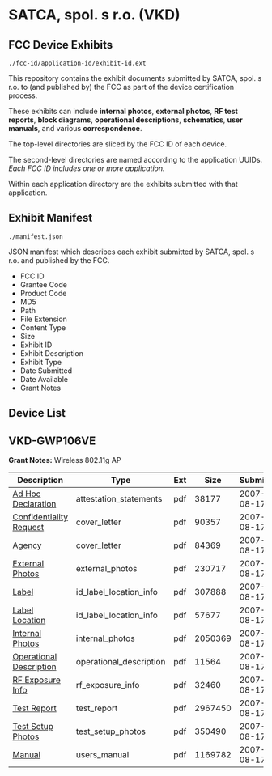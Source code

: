 # SATCA, spol. s r.o. (VKD)
## FCC Device Exhibits

```
./fcc-id/application-id/exhibit-id.ext
```

This repository contains the exhibit documents submitted by SATCA, spol. s r.o. to (and published by) the FCC as part of the device certification process.

These exhibits can include **internal photos**, **external photos**, **RF test reports**, **block diagrams**, **operational descriptions**, **schematics**, **user manuals**, and various **correspondence**.

The top-level directories are sliced by the FCC ID of each device.

The second-level directories are named according to the application UUIDs. *Each FCC ID includes one or more application.*

Within each application directory are the exhibits submitted with that application. 

## Exhibit Manifest

```
./manifest.json
```

JSON manifest which describes each exhibit submitted by SATCA, spol. s r.o. and published by the FCC.

- FCC ID
- Grantee Code
- Product Code
- MD5
- Path
- File Extension
- Content Type
- Size
- Exhibit ID
- Exhibit Description
- Exhibit Type
- Date Submitted
- Date Available
- Grant Notes

## Device List
## VKD-GWP106VE
**Grant Notes:** Wireless 802.11g AP

| Description | Type | Ext | Size | Submitted | Available |
| ----------- | ---- | --- | ---- | --------- | --------- |
| [Ad Hoc Declaration](VKD-GWP106VE/369f415c253e7816796ab65c8eeb9a1b/830760.pdf) | attestation_statements | pdf | 38177 | 2007-08-17 | 2007-08-17 |
| [Confidentiality Request](VKD-GWP106VE/369f415c253e7816796ab65c8eeb9a1b/830758.pdf) | cover_letter | pdf | 90357 | 2007-08-17 | 2007-08-17 |
| [Agency](VKD-GWP106VE/369f415c253e7816796ab65c8eeb9a1b/830759.pdf) | cover_letter | pdf | 84369 | 2007-08-17 | 2007-08-17 |
| [External Photos](VKD-GWP106VE/369f415c253e7816796ab65c8eeb9a1b/830748.pdf) | external_photos | pdf | 230717 | 2007-08-17 | 2007-08-17 |
| [Label](VKD-GWP106VE/369f415c253e7816796ab65c8eeb9a1b/830749.pdf) | id_label_location_info | pdf | 307888 | 2007-08-17 | 2007-08-17 |
| [Label Location](VKD-GWP106VE/369f415c253e7816796ab65c8eeb9a1b/830750.pdf) | id_label_location_info | pdf | 57677 | 2007-08-17 | 2007-08-17 |
| [Internal Photos](VKD-GWP106VE/369f415c253e7816796ab65c8eeb9a1b/830751.pdf) | internal_photos | pdf | 2050369 | 2007-08-17 | 2007-08-17 |
| [Operational Description](VKD-GWP106VE/369f415c253e7816796ab65c8eeb9a1b/830752.pdf) | operational_description | pdf | 11564 | 2007-08-17 | 2007-08-17 |
| [RF Exposure Info](VKD-GWP106VE/369f415c253e7816796ab65c8eeb9a1b/830757.pdf) | rf_exposure_info | pdf | 32460 | 2007-08-17 | 2007-08-17 |
| [Test Report](VKD-GWP106VE/369f415c253e7816796ab65c8eeb9a1b/830754.pdf) | test_report | pdf | 2967450 | 2007-08-17 | 2007-08-17 |
| [Test Setup Photos](VKD-GWP106VE/369f415c253e7816796ab65c8eeb9a1b/830755.pdf) | test_setup_photos | pdf | 350490 | 2007-08-17 | 2007-08-17 |
| [Manual](VKD-GWP106VE/369f415c253e7816796ab65c8eeb9a1b/830756.pdf) | users_manual | pdf | 1169782 | 2007-08-17 | 2007-08-17 |
